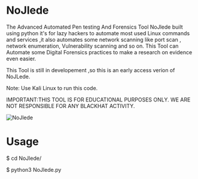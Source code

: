# NoJlede
The Advanced Automated Pen testing And Forensics Tool NoJlede built using python it's for lazy hackers to automate most used Linux commands and services ,it also automates some network scanning like port scan , network enumeration, Vulnerability scanning and so on. This Tool can Automate some Digital Forensics practices to make a research on evidence even easier.

This Tool is still in developement ,so this is an early access verion of NoJLede.


Note: Use Kali Linux to run this code.  

IMPORTANT:THIS TOOL IS FOR EDUCATIONAL PURPOSES ONLY.
WE ARE NOT RESPONSIBLE FOR ANY BLACKHAT ACTIVITY. 


![NoJlede](https://user-images.githubusercontent.com/30495066/65921086-18ab7480-e396-11e9-9607-d07857a38dd5.png)












# Usage
$ cd NoJlede/

$ python3 NoJlede.py



